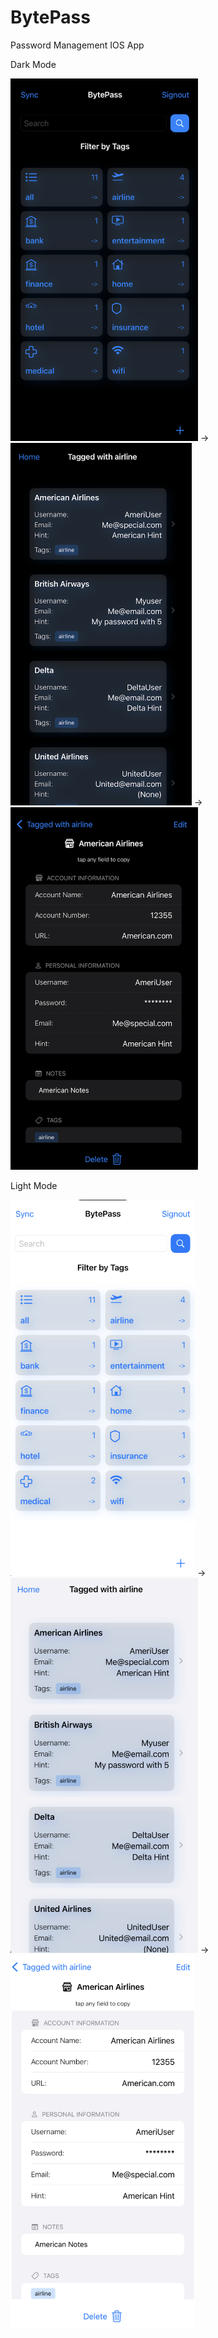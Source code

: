 # BytePass
Password Management IOS App


Dark Mode

<img src="images/bytepass-home-page-dark.png" width="300" height="580"/> -> <img src="images/bytepass-results-list-view-dark.png" width="290"  height="580" /> ->  <img src="images/bytepass-account-detailed-view-dark.png" width="300" height="580" /> 


Light Mode

<img src="images/bytepass-home-page.png" width="295"/> -> <img src="images/bytepass-results-list-view.png" width="300" /> ->  <img src="images/bytepass-account-detailed-view.png" width="295" /> 

